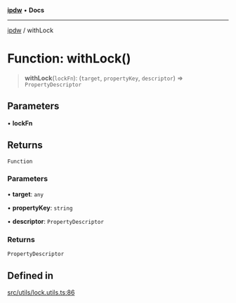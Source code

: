 [**ipdw**](../README.md) • **Docs**

***

[ipdw](../globals.md) / withLock

# Function: withLock()

> **withLock**(`lockFn`): (`target`, `propertyKey`, `descriptor`) => `PropertyDescriptor`

## Parameters

• **lockFn**

## Returns

`Function`

### Parameters

• **target**: `any`

• **propertyKey**: `string`

• **descriptor**: `PropertyDescriptor`

### Returns

`PropertyDescriptor`

## Defined in

[src/utils/lock.utils.ts:86](https://github.com/humandataincome/ipdw/blob/cffd44f47ee394d38eaa57c50e77342565775d5e/src/utils/lock.utils.ts#L86)
